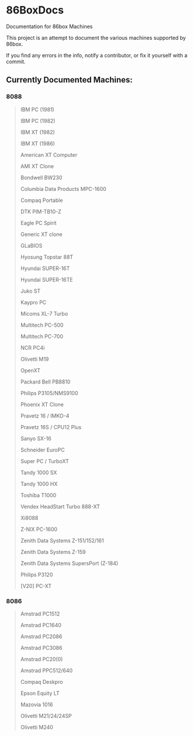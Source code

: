 # 86BoxDocs
Documentation for 86box Machines

This project is an attempt to document the various machines supported by 86box.

If you find any errors in the info, notify a contributor, or fix it yourself with a commit.

## Currently Documented Machines:

### 8088
> IBM PC (1981)
>
> IBM PC (1982)
>
> IBM XT (1982)
>
> IBM XT (1986)
>
> American XT Computer
>
> AMI XT Clone
>
> Bondwell BW230
>
> Columbia Data Products MPC-1600
>
> Compaq Portable
>
> DTK PIM-TB10-Z
>
> Eagle PC Spirit
>
> Generic XT clone
>
> GLaBIOS
>
> Hyosung Topstar 88T
>
> Hyundai SUPER-16T
>
> Hyundai SUPER-16TE
>
> Juko ST
>
> Kaypro PC
>
> Micoms XL-7 Turbo
>
> Multitech PC-500
>
> Multitech PC-700
>
> NCR PC4i
>
> Olivetti M19
>
> OpenXT
>
> Packard Bell PB8810
>
> Philips P3105/NMS9100
>
> Phoenix XT Clone
>
> Pravetz 16 / IMKO-4
>
> Pravetz 16S / CPU12 Plus
>
> Sanyo SX-16
>
> Schneider EuroPC
>
> Super PC / TurboXT
>
> Tandy 1000 SX
>
> Tandy 1000 HX
>
> Toshiba T1000
>
> Vendex HeadStart Turbo 888-XT
>
> Xi8088
>
> Z-NIX PC-1600
>
> Zenith Data Systems Z-151/152/161
>
> Zenith Data Systems Z-159
>
> Zenith Data Systems SupersPort (Z-184)
>
> Philips P3120
>
> [V20] PC-XT

### 8086

> Amstrad PC1512
>
> Amstrad PC1640
>
> Amstrad PC2086
>
> Amstrad PC3086
>
> Amstrad PC20(0)
>
> Amstrad PPC512/640
>
> Compaq Deskpro
>
> Epson Equity LT
>
> Mazovia 1016
>
> Olivetti M21/24/24SP
>
> Olivetti M240